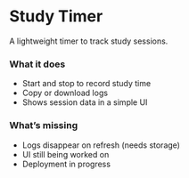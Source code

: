 # Study Timer

A lightweight timer to track study sessions.

### What it does
- Start and stop to record study time
- Copy or download logs
- Shows session data in a simple UI

### What’s missing
- Logs disappear on refresh (needs storage)
- UI still being worked on
- Deployment in progress
